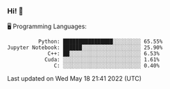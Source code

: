 ### Hi! :panda_face:

:desktop_computer: Programming Languages:

```
          Python: ████████████████░░░░░░░░░ 65.55%
Jupyter Notebook: ██████░░░░░░░░░░░░░░░░░░░ 25.90%
             C++: ██░░░░░░░░░░░░░░░░░░░░░░░ 6.53%
            Cuda: ░░░░░░░░░░░░░░░░░░░░░░░░░ 1.61%
               C: ░░░░░░░░░░░░░░░░░░░░░░░░░ 0.40%
```

Last updated on Wed May 18 21:41 2022 (UTC)
